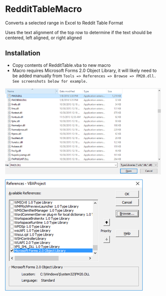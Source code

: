 # RedditTableMacro
Converts a selected range in Excel to Reddit Table Format

Uses the text alignment of the top row to determine if the text should be centered, left aligned, or right aligned

## Installation
* Copy contents of RedditTable.vba to new macro
* Macro requires Microsoft Forms 2.0 Object Library, it will likely need to be added manually from 
`Tools => References => Browse => FM20.dll.  See screenshots below for example.`

![Dialogue 1](images/fod1.png)

![Dialogue 2](images/fod2.png)
